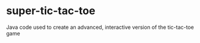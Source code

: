 # super-tic-tac-toe
Java code used to create an advanced, interactive version of the tic-tac-toe game
